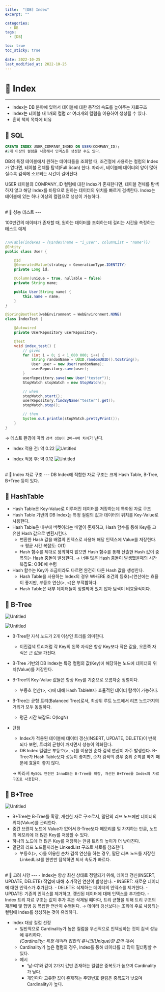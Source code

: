 ```yaml
---
title:  "[DB] Index"
excerpt: "" 

categories:
  - DB
tags:
  - [DB]

toc: true
toc_sticky: true
 
date: 2022-10-25
last_modified_at: 2022-10-25
---
```


# 🚀 Index
---
- Index는 DB 분야에 있어서 테이블에 대한 동작의 속도를 높여주는 자료구조
- Index는 테이블 내 1개의 컬럼 or 여러개의 컬럼을 이용하여 생성될 수 있다.
- 흔히 책의 목차에 비유

## 📝 SQL
```sql
CREATE INDEX USER_COMPANY_INDEX ON USER(COMPANY_ID);
#2개 이상의 컬럼을 사용해서 인덱스를 생성할 수도 있다.
```

DB의 특정 테이블에서 원하는 데이터들을 조회할 때, 조건절에 사용하는 컬럼의 Index가 없다면, 테이블 전체를 탐색(Full Scan) 한다. 따라서, 테이블에 데이터의 양이 많아질수록 검색에 소요되는 시간이 길어진다.

USER 테이블의 COMPANY_ID 컬럼에 대한 Index가 존재한다면, 테이블 전체를 탐색하지 않고 해당 Index를 바탕으로 원하는 데이터의 위치를 빠르게 검색한다. Index는 테이블에 있는 하나 이상의 컬럼으로 생성이 가능하다.

<br>
# 🚀 성능 테스트
---

100만건의 데이터가 존재할 때, 원하는 데이터를 조회하는데 걸리는 시간을 측정하는 테스트 예제

```java

//@Table(indexes = {@Index(name = "i_user", columnList = "name")})
@Entity
public class User {

    @Id
    @GeneratedValue(strategy = GenerationType.IDENTITY)
    private Long id;

    @Column(unique = true, nullable = false)
    private String name;

    public User(String name) {
        this.name = name;
    }
}
```

```java
@SpringBootTest(webEnvironment = WebEnvironment.NONE)
class IndexTest {

    @Autowired
    private UserRepository userRepository;

    @Test
    void index_test() {
        // given
        for (int i = 0; i < 1_000_000; i++) {
            String randomName = UUID.randomUUID().toString();
            User user = new User(randomName);
            userRepository.save(user);
        }
        userRepository.save(new User("tester"));
        StopWatch stopWatch = new StopWatch();

        // when
        stopWatch.start();
        userRepository.findByName("tester").get();
        stopWatch.stop();

        // then
        System.out.println(stopWatch.prettyPrint());
    }
}
```

→ 테스트 환경에 따라 `검색 성능이 2배~4배 차이`가 난다.

- Index 적용 전: 약 0.22
![Untitled](https://user-images.githubusercontent.com/85219306/201018246-ee338655-8b8d-4976-b8bb-382f8cb45154.png)

- Index 적용 후: 약 0.12
![Untitled](https://user-images.githubusercontent.com/85219306/201018327-3ffea0d4-6343-44e3-bf4b-aa518f16ed32.png)

<br>
# 🚀 Index 자료 구조
---
DB Index에 적합한 자료 구조는 크게 Hash Table, B-Tree, B+Tree 등이 있다.

## 📝 HashTable
- Hash Table은 Key-Value로 이루어진 데이터를 저장하는데 특화된 자료 구조
- Hash Table 기반의 DB Index는 특정 컬럼의 값과 데이터의 위치를 Key-Value로 사용한다.
- Hash Table은 내부에 버켓이라는 배열이 존재하고, Hash 함수를 통해 Key를 고유한 Hash 값으로 변환시킨다.
    - 변환한 Hash 값을 배열의 인덱스로 사용해 해당 인덱스에 Value를 저장한다.
    → 평균 시간 복잡도: O(1)
    - Hash 함수를 제대로 정의하지 않으면 Hash 함수를 통해 산출한 Hash 값이 중복되는 Hash 충돌이 발생한다.
    → 너무 많은 Hash 충돌이 발생했을때의 시간 복잡도: O(N)에 수렴
- Hash 함수는 Key가 조금이라도 다르면 완전히 다른 Hash 값을 생성한다.
    - Hash Table을 사용하는 Index의 경우 WHERE 조건의 등호(=)연산에는 효율이 좋지만,
    부등호 연산(>, <)은 부적합하다.
    - Hash Table은 내부 데이터들이 정렬되어 있지 않아 탐색이 비효율적이다.

## 📝 B-Tree
![Untitled](https://user-images.githubusercontent.com/85219306/201018538-59a584d6-039f-4d5f-9bb5-cde99b126c82.png)

![Untitled](https://user-images.githubusercontent.com/85219306/201018602-26a8dfb1-d7a4-419e-847f-ccafbd1664dd.png)

- B-Tree란 자식 노드가 2개 이상인 트리를 의미한다.
    - 이진검색 트리처럼 각 Key의 왼쪽 자식은 항상 Key보다 작은 값을, 오른쪽 자식은 큰 값을 가진다.
- B-Tree 기반의 DB Index는 특정 컬럼의 값(Key)에 해당하는 노드에 데이터의 위치(Value)를 저장한다.
- B-Tree의 Key-Value 값들은 항상 Key를 기준으로 오름차순 정렬이다.
    - 부등호 연산(>, <)에 대해 Hash Table보다 효율적인 데이터 탐색이 가능하다.
- B-Tree는 균형 트리(Balanced Tree)로서,  최상위 루트 노드에서 리프 노드까지의 거리가 모두 동일하다.
    - 평균 시간 복잡도: O(logN)
- 단점
    - Index가 적용된 테이블에 데이터 갱신(INSERT, UPDATE, DELETE)이 반복되다 보면, 트리의 균형이 깨지면서 성능이 악화된다.
    - DB Index 컬럼은 부등호(>, <)를 이용한 순차 검색 연산이 자주 발생한다.
    B-Tree가 Hash Table보다 성능이 좋지만, 순차 검색의 경우 중위 순회를 하기 때문에 효율이 좋지 않다.
    
    → 따라서 `MySQL 엔진인 InnoDB는 B-Tree를 확장, 개선한 B+Tree를 Index의 자료 구조로 사용한다.`
    

## 📝 B+Tree
![Untitled](https://user-images.githubusercontent.com/85219306/201018814-17e53b6b-fb35-472b-99cc-f097f839c7dc.png)

- B+Tree는 B-Tree를 확장, 개선한 자료 구조로서, 말단의 리프 노드에만 데이터의 위치(Value)를 관리한다.
- 중간 브랜치 노드에 Value가 없어서 B-Tree보다 메모리를 덜 차지하는 만큼, 노드의 메모리에 더 많은 Key를 저장할 수 있다.
- 하나의 노드에 더 많은 Key를 저장하는 만큼 트리의 높이가 더 낮아진다.
- 말단의 리프 노드들끼리는 LinkedList 구조로 서로를 참조한다.
    - 부등호(>, <)를 이용한 순차 검색 연산을 하는 경우, 말단 리프 노드를 저장한 LinkedList를 한번만 탐색하면 되서 속도가 빠르다.

<br>
# 🚀 고려 사항
---
- Index는 항상 최신 상태로 정렬되기 위해, 데이터 갱신(INSERT, UPDATE, DELETE) 작업에 대해 추가적인 연산이 발생한다.
    - INSERT: 새로운 데이터에 대한 인덱스가 추가된다.
    - DELETE: 삭제하는 데이터의 인덱스를 제거한다.
    - UPDATE: 기존의 인덱스를 제거하고, 갱신된 데이터에 대해 인덱스를 추가한다.
- Index 트리 자료 구조는 값이 추가 혹은 삭제될 떄마다, 트리 균형을 위해 트리 구조의 재분배 및 합병 등 복잡한 연산이 수행된다.  
    → 데이터 갱신보다는 조회에 주로 사용되는 컬럼에 Index를 생성하는 것이 유리하다.
    
- Index 대상 컬럼 선정
    - 일반적으로 Cardinality가 높은 컬럼을 우선적으로 인덱싱하는 것이 검색 성능에 유리하다.  
    *(Cardinality: 특정 데이터 집합의 유니크(Unique)한 값의 개수)*
    - Cardinality가 높은 컬럼의 경우, Index를 통해 데이터를 더 많이 필터링할 수 있다.
    - 예시
        - ‘남-여’와 같이 2가지 값만 존재하는 컬럼은 중복도가 높으며 Cardinality가 낮다.
        - 개인마다 고유한 값이 존재하는 주민번호 컬럼은 중복도가 낮으며 Cardinality가 높다.